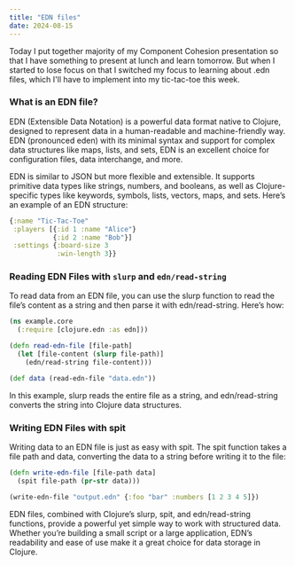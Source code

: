 ```yaml
---
title: "EDN files"
date: 2024-08-15
---
```


Today I put together majority of my Component Cohesion presentation so that I have something to present at lunch and
learn tomorrow. But when I started to lose focus on that I switched my focus to learning about .edn files, which I'll
have to implement into my tic-tac-toe this week.

### What is an EDN file?

EDN (Extensible Data Notation) is a powerful data format native to Clojure, designed to represent data in a 
human-readable and machine-friendly way. EDN (pronounced eden) with its minimal syntax and support for complex data 
structures like maps, lists, and sets, EDN is an excellent choice for configuration files, data interchange, and more.

EDN is similar to JSON but more flexible and extensible. It supports primitive data types like strings, numbers, and 
booleans, as well as Clojure-specific types like keywords, symbols, lists, vectors, maps, and sets. Here’s an example of 
an EDN structure:

```clojure
{:name "Tic-Tac-Toe"
 :players [{:id 1 :name "Alice"}
           {:id 2 :name "Bob"}]
 :settings {:board-size 3
            :win-length 3}}
```

### Reading EDN Files with `slurp` and `edn/read-string`

To read data from an EDN file, you can use the slurp function to read the file’s content as a string and then parse it 
with edn/read-string. Here’s how:

```clojure
(ns example.core
  (:require [clojure.edn :as edn]))

(defn read-edn-file [file-path]
  (let [file-content (slurp file-path)]
    (edn/read-string file-content)))

(def data (read-edn-file "data.edn"))
```

In this example, slurp reads the entire file as a string, and edn/read-string converts the string into Clojure data 
structures.

### Writing EDN Files with spit

Writing data to an EDN file is just as easy with spit. The spit function takes a file path and data, converting the data
to a string before writing it to the file:

```clojure
(defn write-edn-file [file-path data]
  (spit file-path (pr-str data)))

(write-edn-file "output.edn" {:foo "bar" :numbers [1 2 3 4 5]})
```

EDN files, combined with Clojure’s slurp, spit, and edn/read-string functions, provide a powerful yet simple way to work 
with structured data. Whether you’re building a small script or a large application, EDN’s readability and ease of use 
make it a great choice for data storage in Clojure.